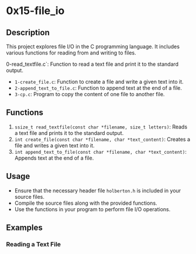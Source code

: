 # 0x15-file_io

## Description
This project explores file I/O in the C programming language.
It includes various functions for reading from and writing to files.

0-read_textfile.c`: Function to read a text file and print it to the standard output.
- `1-create_file.c`: Function to create a file and write a given text into it.
- `2-append_text_to_file.c`: Function to append text at the end of a file.
- `3-cp.c`: Program to copy the content of one file to another file.

## Functions
1. `ssize_t read_textfile(const char *filename, size_t letters)`: Reads a text file and prints it to the standard output.
2. `int create_file(const char *filename, char *text_content)`: Creates a file and writes a given text into it.
3. `int append_text_to_file(const char *filename, char *text_content)`: Appends text at the end of a file.

## Usage
- Ensure that the necessary header file `holberton.h` is included in your source files.
- Compile the source files along with the provided functions.
- Use the functions in your program to perform file I/O operations.

## Examples
### Reading a Text File
```c
